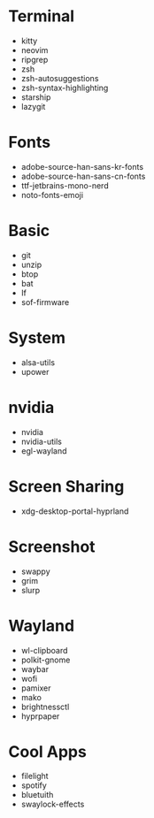 # Terminal
- kitty
- neovim
- ripgrep 
- zsh 
- zsh-autosuggestions
- zsh-syntax-highlighting
- starship
- lazygit

# Fonts
- adobe-source-han-sans-kr-fonts
- adobe-source-han-sans-cn-fonts
- ttf-jetbrains-mono-nerd 
- noto-fonts-emoji 

# Basic
- git
- unzip 
- btop
- bat
- lf
- sof-firmware

# System
- alsa-utils
- upower

# nvidia
- nvidia 
- nvidia-utils
- egl-wayland

# Screen Sharing
- xdg-desktop-portal-hyprland

# Screenshot
- swappy 
- grim 
- slurp 

# Wayland
- wl-clipboard
- polkit-gnome
- waybar 
- wofi
- pamixer
- mako
- brightnessctl 
- hyprpaper

# Cool Apps
- filelight 
- spotify
- bluetuith 
- swaylock-effects

